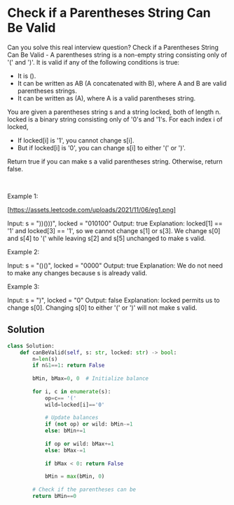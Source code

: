 # Check if a Parentheses String Can Be Valid

Can you solve this real interview question? Check if a Parentheses String Can Be Valid - A parentheses string is a non-empty string consisting only of '(' and ')'. It is valid if any of the following conditions is true:

 * It is ().
 * It can be written as AB (A concatenated with B), where A and B are valid parentheses strings.
 * It can be written as (A), where A is a valid parentheses string.

You are given a parentheses string s and a string locked, both of length n. locked is a binary string consisting only of '0's and '1's. For each index i of locked,

 * If locked[i] is '1', you cannot change s[i].
 * But if locked[i] is '0', you can change s[i] to either '(' or ')'.

Return true if you can make s a valid parentheses string. Otherwise, return false.

 

Example 1:

[https://assets.leetcode.com/uploads/2021/11/06/eg1.png]


Input: s = "))()))", locked = "010100"
Output: true
Explanation: locked[1] == '1' and locked[3] == '1', so we cannot change s[1] or s[3].
We change s[0] and s[4] to '(' while leaving s[2] and s[5] unchanged to make s valid.

Example 2:


Input: s = "()()", locked = "0000"
Output: true
Explanation: We do not need to make any changes because s is already valid.


Example 3:


Input: s = ")", locked = "0"
Output: false
Explanation: locked permits us to change s[0]. 
Changing s[0] to either '(' or ')' will not make s valid.

## Solution
```py
class Solution:
    def canBeValid(self, s: str, locked: str) -> bool:
        n=len(s)
        if n&1==1: return False
        
        bMin, bMax=0, 0  # Initialize balance
        
        for i, c in enumerate(s):
            op=c== '('
            wild=locked[i]=='0'
            
            # Update balances
            if (not op) or wild: bMin-=1  
            else: bMin+=1  
            
            if op or wild: bMax+=1  
            else: bMax-=1  
            
            if bMax < 0: return False
            
            bMin = max(bMin, 0)
        
        # Check if the parentheses can be 
        return bMin==0

        

```
